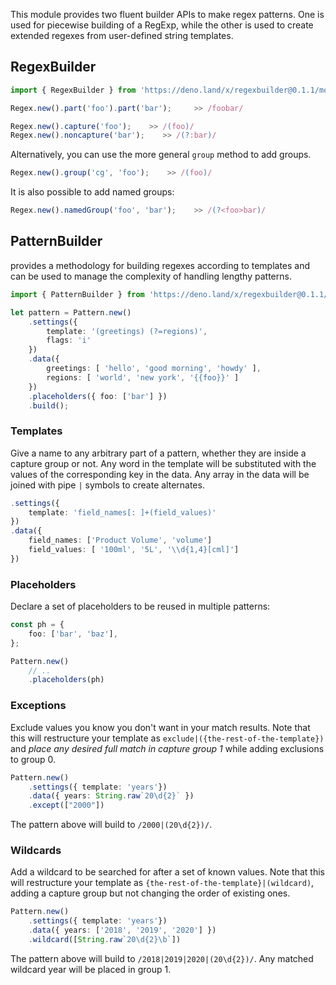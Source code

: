 
This module provides two fluent builder APIs to make regex patterns. One is used for piecewise building of a RegExp, while the other is used to create extended regexes from user-defined string templates.

## RegexBuilder
```typescript
import { RegexBuilder } from 'https://deno.land/x/regexbuilder@0.1.1/mod.ts';

Regex.new().part('foo').part('bar');     >> /foobar/
```


```typescript
Regex.new().capture('foo');    >> /(foo)/
Regex.new().noncapture('bar');    >> /(?:bar)/
```
Alternatively, you can use the more general `group` method to add groups.
```typescript
Regex.new().group('cg', 'foo');    >> /(foo)/
```

It is also possible to add named groups:
```typescript
Regex.new().namedGroup('foo', 'bar');    >> /(?<foo>bar)/
```



## PatternBuilder
provides a methodology for building regexes according to templates and can be used to manage the complexity of handling lengthy patterns.

```typescript
import { PatternBuilder } from 'https://deno.land/x/regexbuilder@0.1.1/mod.ts';

let pattern = Pattern.new()
    .settings({
        template: '(greetings) (?=regions)',
        flags: 'i'
    })
    .data({
        greetings: [ 'hello', 'good morning', 'howdy' ],
        regions: [ 'world', 'new york', '{{foo}}' ]
    })
    .placeholders({ foo: ['bar'] })
    .build();
```

### Templates
Give a name to any arbitrary part of a pattern, whether they are inside a capture group or not. Any word in the template will be substituted with the values of the corresponding key in the data. Any array in the data will be joined with pipe `|` symbols to create alternates.
```typescript
.settings({
    template: 'field_names[: ]+(field_values)'
})
.data({
    field_names: ['Product Volume', 'volume']
    field_values: [ '100ml', '5L', '\\d{1,4}[cml]']
})
```

### Placeholders
Declare a set of placeholders to be reused in multiple patterns:
```typescript
const ph = {
    foo: ['bar', 'baz'],
};

Pattern.new()
    // ..
    .placeholders(ph)
```

### Exceptions
Exclude values you know you don't want in your match results. Note that this will restructure your template as `exclude|({the-rest-of-the-template})` and _place any desired full match in capture group 1_ while adding exclusions to group 0.
```typescript
Pattern.new()
    .settings({ template: 'years'})
    .data({ years: String.raw`20\d{2}` })
    .except(["2000"])
```
The pattern above will build to `/2000|(20\d{2})/`.

### Wildcards
Add a wildcard to be searched for after a set of known values. Note that this will restructure your template as `{the-rest-of-the-template}|(wildcard)`, adding a capture group but not changing the order of existing ones.
```typescript
Pattern.new()
    .settings({ template: 'years'})
    .data({ years: ['2018', '2019', '2020'] })
    .wildcard([String.raw`20\d{2}\b`])
```
The pattern above will build to `/2018|2019|2020|(20\d{2})/`. Any matched wildcard year will be placed in group 1.

